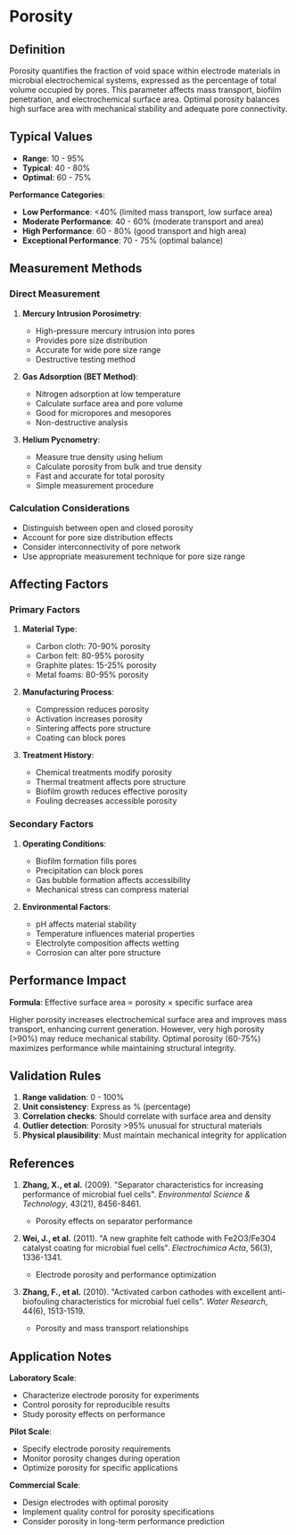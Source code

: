 <!--
Parameter ID: porosity
Category: materials
Generated: 2025-01-16T12:18:00.000Z
-->

# Porosity

## Definition

Porosity quantifies the fraction of void space within electrode materials in
microbial electrochemical systems, expressed as the percentage of total volume
occupied by pores. This parameter affects mass transport, biofilm penetration,
and electrochemical surface area. Optimal porosity balances high surface area
with mechanical stability and adequate pore connectivity.

## Typical Values

- **Range**: 10 - 95%
- **Typical**: 40 - 80%
- **Optimal**: 60 - 75%

**Performance Categories**:

- **Low Performance**: <40% (limited mass transport, low surface area)
- **Moderate Performance**: 40 - 60% (moderate transport and area)
- **High Performance**: 60 - 80% (good transport and high area)
- **Exceptional Performance**: 70 - 75% (optimal balance)

## Measurement Methods

### Direct Measurement

1. **Mercury Intrusion Porosimetry**:

   - High-pressure mercury intrusion into pores
   - Provides pore size distribution
   - Accurate for wide pore size range
   - Destructive testing method

2. **Gas Adsorption (BET Method)**:

   - Nitrogen adsorption at low temperature
   - Calculate surface area and pore volume
   - Good for micropores and mesopores
   - Non-destructive analysis

3. **Helium Pycnometry**:
   - Measure true density using helium
   - Calculate porosity from bulk and true density
   - Fast and accurate for total porosity
   - Simple measurement procedure

### Calculation Considerations

- Distinguish between open and closed porosity
- Account for pore size distribution effects
- Consider interconnectivity of pore network
- Use appropriate measurement technique for pore size range

## Affecting Factors

### Primary Factors

1. **Material Type**:

   - Carbon cloth: 70-90% porosity
   - Carbon felt: 80-95% porosity
   - Graphite plates: 15-25% porosity
   - Metal foams: 80-95% porosity

2. **Manufacturing Process**:

   - Compression reduces porosity
   - Activation increases porosity
   - Sintering affects pore structure
   - Coating can block pores

3. **Treatment History**:
   - Chemical treatments modify porosity
   - Thermal treatment affects pore structure
   - Biofilm growth reduces effective porosity
   - Fouling decreases accessible porosity

### Secondary Factors

1. **Operating Conditions**:

   - Biofilm formation fills pores
   - Precipitation can block pores
   - Gas bubble formation affects accessibility
   - Mechanical stress can compress material

2. **Environmental Factors**:
   - pH affects material stability
   - Temperature influences material properties
   - Electrolyte composition affects wetting
   - Corrosion can alter pore structure

## Performance Impact

**Formula**: Effective surface area ∝ porosity × specific surface area

Higher porosity increases electrochemical surface area and improves mass
transport, enhancing current generation. However, very high porosity (>90%) may
reduce mechanical stability. Optimal porosity (60-75%) maximizes performance
while maintaining structural integrity.

## Validation Rules

1. **Range validation**: 0 - 100%
2. **Unit consistency**: Express as % (percentage)
3. **Correlation checks**: Should correlate with surface area and density
4. **Outlier detection**: Porosity >95% unusual for structural materials
5. **Physical plausibility**: Must maintain mechanical integrity for application

## References

1. **Zhang, X., et al.** (2009). "Separator characteristics for increasing
   performance of microbial fuel cells". _Environmental Science & Technology_,
   43(21), 8456-8461.

   - Porosity effects on separator performance

2. **Wei, J., et al.** (2011). "A new graphite felt cathode with Fe2O3/Fe3O4
   catalyst coating for microbial fuel cells". _Electrochimica Acta_, 56(3),
   1336-1341.

   - Electrode porosity and performance optimization

3. **Zhang, F., et al.** (2010). "Activated carbon cathodes with excellent
   anti-biofouling characteristics for microbial fuel cells". _Water Research_,
   44(6), 1513-1519.
   - Porosity and mass transport relationships

## Application Notes

**Laboratory Scale**:

- Characterize electrode porosity for experiments
- Control porosity for reproducible results
- Study porosity effects on performance

**Pilot Scale**:

- Specify electrode porosity requirements
- Monitor porosity changes during operation
- Optimize porosity for specific applications

**Commercial Scale**:

- Design electrodes with optimal porosity
- Implement quality control for porosity specifications
- Consider porosity in long-term performance prediction
